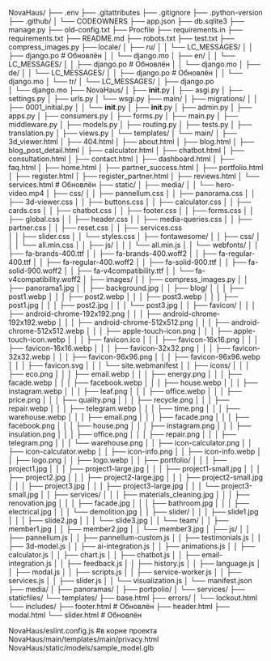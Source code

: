 NovaHaus/
├── .env
├── .gitattributes
├── .gitignore
├── .python-version
├── .github/
│   └── CODEOWNERS
├── app.json
├── db.sqlite3
├── manage.py
├── old-config.txt
├── Procfile
├── requirements.in
├── requirements.txt
├── README.md
├── robots.txt
├── test.txt
├── compress_images.py
├── locale/
│   ├── ru/
│   │   └── LC_MESSAGES/
│   │       ├── django.po  # Обновлён
│   │       └── django.mo
│   ├── en/
│   │   └── LC_MESSAGES/
│   │       ├── django.po  # Обновлён
│   │       └── django.mo
│   ├── de/
│   │   └── LC_MESSAGES/
│   │       ├── django.po  # Обновлён
│   │       └── django.mo
│   └── tr/
│       └── LC_MESSAGES/
│           ├── django.po  
│           └── django.mo
├── NovaHaus/
│   ├── __init__.py
│   ├── asgi.py
│   ├── settings.py
│   ├── urls.py
│   └── wsgi.py
├── main/
│   ├── migrations/
│   │   ├── 0001_initial.py
│   │   └── __init__.py
│   ├── __init__.py
│   ├── admin.py
│   ├── apps.py
│   ├── consumers.py
│   ├── forms.py
│   ├── main.py
│   ├── middleware.py
│   ├── models.py
│   ├── routing.py
│   ├── tests.py
│   ├── translation.py
│   ├── views.py
│   └── templates/
│       └── main/
│           ├── 3d_viewer.html
│           ├── 404.html
│           ├── about.html
│           ├── blog.html
│           ├── blog_post_detail.html
│           ├── calculator.html
│           ├── chatbot.html
│           ├── consultation.html
│           ├── contact.html
│           ├── dashboard.html
│           ├── faq.html
│           ├── home.html
│           ├── partner_success.html
│           ├── portfolio.html
│           ├── register.html
│           ├── register_partner.html
│           ├── reviews.html
│           └── services.html  # Обновлён
├── static/
│   ├── media/
│   │   └── hero-video.mp4
│   ├── css/
│   │   ├── pannellum.css
│   │   ├── panorama.css
│   │   ├── 3d-viewer.css
│   │   ├── buttons.css
│   │   ├── calculator.css
│   │   ├── cards.css
│   │   ├── chatbot.css
│   │   ├── footer.css
│   │   ├── forms.css
│   │   ├── global.css
│   │   ├── header.css
│   │   ├── media-queries.css
│   │   ├── partner.css
│   │   ├── reset.css
│   │   ├── services.css  
│   │   ├── slider.css
│   │   └── styles.css
│   ├── fontawesome/
│   │   ├── css/
│   │   │   └── all.min.css
│   │   ├── js/
│   │   │   └── all.min.js
│   │   └── webfonts/
│   │       ├── fa-brands-400.ttf
│   │       ├── fa-brands-400.woff2
│   │       ├── fa-regular-400.ttf
│   │       ├── fa-regular-400.woff2
│   │       ├── fa-solid-900.ttf
│   │       ├── fa-solid-900.woff2
│   │       ├── fa-v4compatibility.ttf
│   │       └── fa-v4compatibility.woff2
│   ├── images/
│   │   ├── compress_images.py
│   │   ├── panorama1.jpg
│   │   ├── background.jpg
│   │   ├── blog/
│   │   │   ├── post1.webp
│   │   │   ├── post2.webp
│   │   │   ├── post3.webp
│   │   │   ├── post1.jpg
│   │   │   ├── post2.jpg
│   │   │   └── post3.jpg
│   │   ├── favicon/
│   │   │   ├── android-chrome-192x192.png
│   │   │   ├── android-chrome-192x192.webp
│   │   │   ├── android-chrome-512x512.png
│   │   │   ├── android-chrome-512x512.webp
│   │   │   ├── apple-touch-icon.png
│   │   │   ├── apple-touch-icon.webp
│   │   │   ├── favicon.ico
│   │   │   ├── favicon-16x16.png
│   │   │   ├── favicon-16x16.webp
│   │   │   ├── favicon-32x32.png
│   │   │   ├── favicon-32x32.webp
│   │   │   ├── favicon-96x96.png
│   │   │   ├── favicon-96x96.webp
│   │   │   ├── favicon.svg
│   │   │   └── site.webmanifest
│   │   ├── icons/
│   │   │   ├── eco.png
│   │   │   ├── email.webp
│   │   │   ├── energy.png
│   │   │   ├── facade.webp
│   │   │   ├── facebook.webp
│   │   │   ├── house.webp
│   │   │   ├── instagram.webp
│   │   │   ├── leaf.png
│   │   │   ├── office.webp
│   │   │   ├── price.png
│   │   │   ├── quality.png
│   │   │   ├── recycle.png
│   │   │   ├── repair.webp
│   │   │   ├── telegram.webp
│   │   │   ├── time.png
│   │   │   ├── warehouse.webp
│   │   │   ├── email.png
│   │   │   ├── facade.png
│   │   │   ├── facebook.png
│   │   │   ├── house.png
│   │   │   ├── instagram.png
│   │   │   ├── insulation.png
│   │   │   ├── office.png
│   │   │   ├── repair.png
│   │   │   ├── telegram.png
│   │   │   └── warehouse.png
│   │   ├── icon-calculator.png
│   │   ├── icon-calculator.webp
│   │   ├── icon-info.png
│   │   ├── icon-info.webp
│   │   ├── logo.png
│   │   ├── logo.webp
│   │   ├── portfolio/
│   │   │   ├── project1.jpg
│   │   │   ├── project1-large.jpg
│   │   │   ├── project1-small.jpg
│   │   │   ├── project2.jpg
│   │   │   ├── project2-large.jpg
│   │   │   ├── project2-small.jpg
│   │   │   ├── project3.jpg
│   │   │   ├── project3-large.jpg
│   │   │   └── project3-small.jpg
│   │   ├── services/
│   │   │   ├── materials_cleaning.jpg
│   │   │   ├── renovation.jpg
│   │   │   ├── facade.jpg
│   │   │   ├── bathroom.jpg
│   │   │   ├── electrical.jpg
│   │   │   └── demolition.jpg
│   │   ├── slider/
│   │   │   ├── slide1.jpg
│   │   │   ├── slide2.jpg
│   │   │   └── slide3.jpg
│   │   └── team/
│   │       ├── member1.jpg
│   │       ├── member2.jpg
│   │       └── member3.jpg
│   ├── js/
│   │   ├── pannellum.js
│   │   ├── pannellum-custom.js
│   │   ├── testimonials.js
│   │   ├── 3d-model.js
│   │   ├── ai-integration.js
│   │   ├── animations.js
│   │   ├── calculator.js
│   │   ├── chart.js
│   │   ├── chatbot.js
│   │   ├── email-integration.js
│   │   ├── feedback.js
│   │   ├── history.js
│   │   ├── language.js
│   │   ├── modal.js
│   │   ├── scripts.js
│   │   ├── service-worker.js
│   │   ├── services.js
│   │   ├── slider.js
│   │   └── visualization.js
│   └── manifest.json
├── media/
│   ├── panoramas/
│   ├── portpolio/
│   └── services/
├── staticfiles/
└── templates/
    ├── base.html
    ├── errors/
    │   └── lockout.html
    └── includes/
        ├── footer.html  # Обновлён
        ├── header.html
        ├── modal.html
        └── slider.html  # Обновлён

NovaHaus/eslint.config.js #в корне проекта
NovaHaus/main/templates/main/privacy.html
NovaHaus/static/models/sample_model.glb

